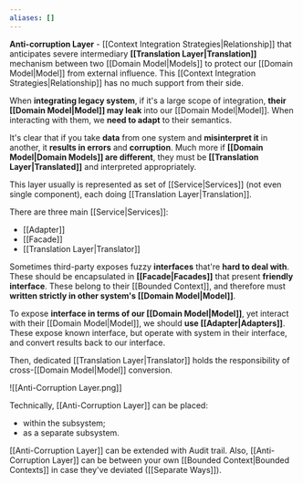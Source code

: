 ```yaml
---
aliases: []
---
```

**Anti-corruption Layer** - [[Context Integration Strategies|Relationship]] that anticipates severe intermediary **[[Translation Layer|Translation]]** mechanism between two [[Domain Model|Models]] to protect our [[Domain Model|Model]] from external influence. This [[Context Integration Strategies|Relationship]] has no much support from their side.

When **integrating legacy system**, if it's a large scope of integration, **their [[Domain Model|Model]] may leak** into our [[Domain Model|Model]]. When interacting with them, we **need to adapt** to their semantics.

It's clear that if you take **data** from one system and **misinterpret it** in another, it **results in errors** and **corruption**. Much more if **[[Domain Model|Domain Models]] are different**, they must be **[[Translation Layer|Translated]]** and interpreted appropriately.

This layer usually is represented as set of [[Service|Services]] (not even single component), each doing [[Translation Layer|Translation]]. 

There are three main [[Service|Services]]:
- [[Adapter]]
- [[Facade]]
- [[Translation Layer|Translator]]

Sometimes third-party exposes fuzzy **interfaces** that're **hard to deal with**. These should be encapsulated in **[[Facade|Facades]]** that present **friendly interface**. These belong to their [[Bounded Context]], and therefore must **written strictly in other system's [[Domain Model|Model]]**.

To expose **interface in terms of our [[Domain Model|Model]]**, yet interact with their [[Domain Model|Model]], we should **use [[Adapter|Adapters]]**. These expose known interface, but operate with system in their interface, and convert results back to our interface.

Then, dedicated [[Translation Layer|Translator]] holds the responsibility of cross-[[Domain Model|Model]] conversion.

![[Anti-Corruption Layer.png]]

Technically, [[Anti-Corruption Layer]] can be placed:
- within the subsystem;
- as a separate subsystem.

[[Anti-Corruption Layer]] can be extended with Audit trail.
Also, [[Anti-Corruption Layer]] can be between your own [[Bounded Context|Bounded Contexts]] in case they've deviated ([[Separate Ways]]).
